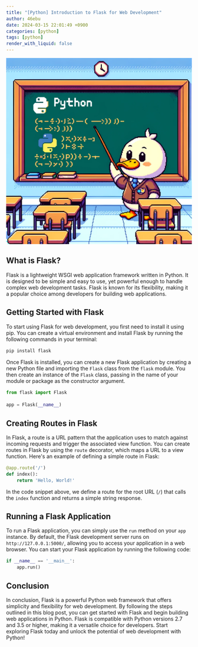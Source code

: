 ```yaml
---
title: "[Python] Introduction to Flask for Web Development"
author: 46ebu
date: 2024-03-15 22:01:49 +0900
categories: [python]
tags: [python]
render_with_liquid: false
---
```


![Intro](/assets/img/post/python.png)
## What is Flask?

Flask is a lightweight WSGI web application framework written in Python. It is designed to be simple and easy to use, yet powerful enough to handle complex web development tasks. Flask is known for its flexibility, making it a popular choice among developers for building web applications.

## Getting Started with Flask

To start using Flask for web development, you first need to install it using pip. You can create a virtual environment and install Flask by running the following commands in your terminal:

```python
pip install flask
```

Once Flask is installed, you can create a new Flask application by creating a new Python file and importing the `Flask` class from the `flask` module. You then create an instance of the `Flask` class, passing in the name of your module or package as the constructor argument.

```python
from flask import Flask

app = Flask(__name__)
```

## Creating Routes in Flask

In Flask, a route is a URL pattern that the application uses to match against incoming requests and trigger the associated view function. You can create routes in Flask by using the `route` decorator, which maps a URL to a view function. Here's an example of defining a simple route in Flask:

```python
@app.route('/')
def index():
    return 'Hello, World!'
```

In the code snippet above, we define a route for the root URL (`/`) that calls the `index` function and returns a simple string response.

## Running a Flask Application

To run a Flask application, you can simply use the `run` method on your `app` instance. By default, the Flask development server runs on `http://127.0.0.1:5000/`, allowing you to access your application in a web browser. You can start your Flask application by running the following code:

```python
if __name__ == '__main__':
    app.run()
```

## Conclusion

In conclusion, Flask is a powerful Python web framework that offers simplicity and flexibility for web development. By following the steps outlined in this blog post, you can get started with Flask and begin building web applications in Python. Flask is compatible with Python versions 2.7 and 3.5 or higher, making it a versatile choice for developers. Start exploring Flask today and unlock the potential of web development with Python!